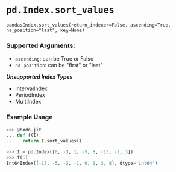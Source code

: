 # `pd.Index.sort_values`

`pandasIndex.sort_values(return_indexer=False, ascending=True, na_position="last", key=None)`

### Supported Arguments:

- `ascending`: can be True or False
- `na_position`: can be "first" or "last"

***Unsupported Index Types***

- IntervalIndex
- PeriodIndex
- MultiIndex

### Example Usage

```py
>>> @bodo.jit
... def f(I):
...   return I.sort_values()

>>> I = pd.Index([0, -1, 1, -5, 8, -13, -2, 3])
>>> f(I)
Int64Index([-13, -5, -2, -1, 0, 1, 3, 8], dtype='int64')
```
